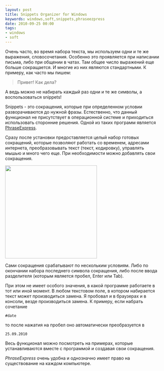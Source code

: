 ```yaml
---
layout: post
title: Snippets Organizer for Windows
keywords: windows,soft,snippets,phraseezpress
date: 2010-09-25 00:00
tags:
- windows
- soft
---
```

Очень часто, во время набора текста, мы используем одни и те же выражения, словосочетания. Особенно это проявляется при написании письма, либо при общении в чатах. Там общее число выражений еще больше сокращается. И многие из них являются стандартными. К примеру, как часто мы пишем:

<blockquote>Привет! Как дела?</blockquote>

А ведь можно не набирать каждый раз одни и те же символы, а воспользоваться snippets! 

Snippets - это сокращения, которые при определенном условии разворачиваются до нужной
фразы. Естественно, что данный функционал не присутствует в операционной системе и
приходиться использовать сторонние решения. Одной из таких программ является <a
href="http://www.phraseexpress.com/" rel="nofollow">PhraseExpress</a>. 

Сразу после установки предоставляется целый набор готовых сокращений, которые позволяют работать со временем, адресами интернета, преобразовывать текст (текст, кодировку), управлять мышью и много чего еще. При необходимости можно добавлять свои сокращения.

<a href="http://static.juev.org/2010/09/window.png"><img src="http://static.juev.org/2010/09/window-297x300.png" alt="" title="window" width="297" height="300" class="aligncenter size-medium wp-image-1216" /></a>

Сами сокращения срабатывают по нескольким условиям. Либо по окончании набора последнего символа сокращения, либо после ввода разделителя (которым является пробел, Enter или Tab). 

При этом не имеет особого значения, в какой программе работаете в тот или иной момент. В любом текстовом поле, в котором набирается текст может производиться замена. Я пробовал и в браузерах и в консоли, везде производиться замена. К примеру, если набрать сочетание

    #date

то после нажатия на пробел оно автоматически преобразуется в 

    25.09.2010

Весь функционал можно посмотреть на примерах, которые устанавливаются вместе с программой и создавая свои сокращения. 

<em>PhraseExpress</em> очень удобна и однозначно имеет право на существование на каждом компьютере.

